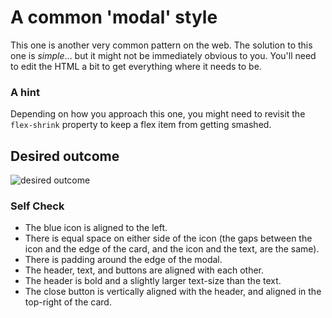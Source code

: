 # A common 'modal' style
This one is another very common pattern on the web. 
The solution to this one is _simple_... but it might not be immediately 
obvious to you. You'll need to edit the HTML a bit to get everything where 
it needs to be.

### A hint
Depending on how you approach this one, you might need to revisit the 
`flex-shrink` property to keep a flex item from getting smashed.

## Desired outcome

![desired outcome](./desired-outcome.png)

### Self Check

- The blue icon is aligned to the left.
- There is equal space on either side of the icon 
(the gaps between the icon and the edge of the card, and the icon and 
the text, are the same).
- There is padding around the edge of the modal.
- The header, text, and buttons are aligned with each other.
- The header is bold and a slightly larger text-size than the text.
- The close button is vertically aligned with the header, and aligned 
in the top-right of the card.

